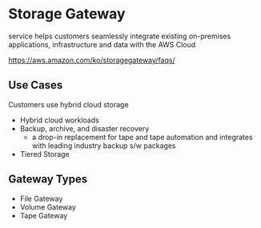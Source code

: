 # Storage Gateway
service helps customers seamlessly integrate existing on-premises applications, infrastructure and data with the AWS Cloud

https://aws.amazon.com/ko/storagegateway/faqs/

## Use Cases
Customers use hybrid cloud storage

  - Hybrid cloud workloads
  - Backup, archive, and disaster recovery
    + a drop-in replacement for tape and tape automation and integrates with leading industry backup s/w packages
  - Tiered Storage
  
## Gateway Types
  - File Gateway
  - Volume Gateway
  - Tape Gateway
 
